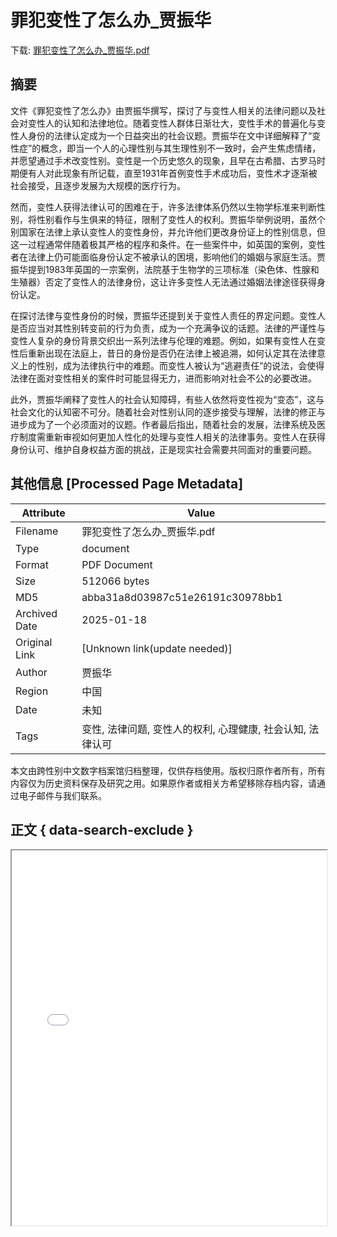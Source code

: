 # 罪犯变性了怎么办_贾振华

<!-- tcd_download_link -->
下载: [罪犯变性了怎么办_贾振华.pdf](罪犯变性了怎么办_贾振华.pdf)
<!-- tcd_download_link_end -->

## 摘要

<!-- tcd_abstract -->
文件《罪犯变性了怎么办》由贾振华撰写，探讨了与变性人相关的法律问题以及社会对变性人的认知和法律地位。随着变性人群体日渐壮大，变性手术的普遍化与变性人身份的法律认定成为一个日益突出的社会议题。贾振华在文中详细解释了“变性症”的概念，即当一个人的心理性别与其生理性别不一致时，会产生焦虑情绪，并愿望通过手术改变性别。变性是一个历史悠久的现象，且早在古希腊、古罗马时期便有人对此现象有所记载，直至1931年首例变性手术成功后，变性术才逐渐被社会接受，且逐步发展为大规模的医疗行为。

然而，变性人获得法律认可的困难在于，许多法律体系仍然以生物学标准来判断性别，将性别看作与生俱来的特征，限制了变性人的权利。贾振华举例说明，虽然个别国家在法律上承认变性人的变性身份，并允许他们更改身份证上的性别信息，但这一过程通常伴随着极其严格的程序和条件。在一些案件中，如英国的案例，变性者在法律上仍可能面临身份认定不被承认的困境，影响他们的婚姻与家庭生活。贾振华提到1983年英国的一宗案例，法院基于生物学的三项标准（染色体、性腺和生殖器）否定了变性人的法律身份，这让许多变性人无法通过婚姻法律途径获得身份认定。

在探讨法律与变性身份的时候，贾振华还提到关于变性人责任的界定问题。变性人是否应当对其性别转变前的行为负责，成为一个充满争议的话题。法律的严谨性与变性人复杂的身份背景交织出一系列法律与伦理的难题。例如，如果有变性人在变性后重新出现在法庭上，昔日的身份是否仍在法律上被追溯，如何认定其在法律意义上的性别，成为法律执行中的难题。而变性人被认为“逃避责任”的说法，会使得法律在面对变性相关的案件时可能显得无力，进而影响对社会不公的必要改进。

此外，贾振华阐释了变性人的社会认知障碍，有些人依然将变性视为“变态”，这与社会文化的认知密不可分。随着社会对性别认同的逐步接受与理解，法律的修正与进步成为了一个必须面对的议题。作者最后指出，随着社会的发展，法律系统及医疗制度需重新审视如何更加人性化的处理与变性人相关的法律事务。变性人在获得身份认可、维护自身权益方面的挑战，正是现实社会需要共同面对的重要问题。

<!-- tcd_abstract_end -->

## 其他信息 [Processed Page Metadata]

| Attribute       | Value                                  |
|-----------------|----------------------------------------|
| Filename        | 罪犯变性了怎么办_贾振华.pdf                             |
| Type            | document                                 |
| Format          | PDF Document                               |
| Size            | 512066 bytes                           |
| MD5             | abba31a8d03987c51e26191c30978bb1                                  |
| Archived Date   | 2025-01-18                             |
| Original Link   | [Unknown link(update needed)]                         |
| Author          | 贾振华                               |
| Region          | 中国                               |
| Date            | 未知                                 |
| Tags            | 变性, 法律问题, 变性人的权利, 心理健康, 社会认知, 法律认可                                 |

本文由跨性别中文数字档案馆归档整理，仅供存档使用。版权归原作者所有，所有内容仅为历史资料保存及研究之用。如果原作者或相关方希望移除存档内容，请通过电子邮件与我们联系。

## 正文 { data-search-exclude }

<!-- tcd_main_text -->
<iframe src="../罪犯变性了怎么办_贾振华.pdf" width="100%" height="600px">
    <p>无法显示PDF，请下载查看。</p>
</iframe>
<!-- tcd_main_text_end -->

